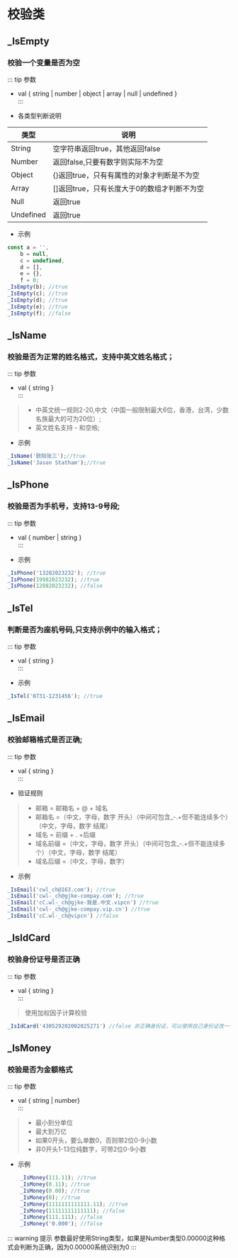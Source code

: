 # 校验类
## _IsEmpty
### 校验一个变量是否为空
::: tip 参数
+ val { string | number | object | array | null | undefined }  
:::

- 各类型判断说明

|类型|说明|
|----|----|
|String|空字符串返回true，其他返回false|
|Number|返回false,只要有数字则实际不为空|
|Object|{}返回true，只有有属性的对象才判断是不为空|
|Array|[]返回true，只有长度大于0的数组才判断不为空|
|Null|返回true|
|Undefined|返回true|

- 示例
``` javascript
const a = '',
	b = null,
	c = undefined,
	d = [],
	e = {},
	f = 0;
_IsEmpty(b); //true
_IsEmpty(c); //true
_IsEmpty(d); //true
_IsEmpty(e); //true
_IsEmpty(f); //false

```
## _IsName
### 校验是否为正常的姓名格式，支持中英文姓名格式；

::: tip 参数
+ val { string }  
:::

>- 中英文统一规则2-20,中文（中国一般限制最大6位，香港，台湾，少数名族最大的可为20位）;
>- 英文姓名支持 - 和空格;

- 示例
``` javascript
_IsName('欧阳张三');//true
_IsName('Jason Statham');//true
```
## _IsPhone
### 校验是否为手机号，支持13-9号段;
::: tip 参数
+ val { number | string }  
:::

- 示例
``` javascript
_IsPhone('13202023232'); //true
_IsPhone(19982023232); //true
_IsPhone(12882023232); //false
```
## _IsTel
### 判断是否为座机号码,只支持示例中的输入格式；
::: tip 参数
+ val { string }  
:::

- 示例
``` javascript
_IsTel('0731-1231456'); //true
```

## _IsEmail
### 校验邮箱格式是否正确;
::: tip 参数
+ val { string }  
:::
- 验证规则
>+ 邮箱 = 邮箱名 + @ + 域名
>+ 邮箱名 =（中文，字母，数字 开头）（中间可包含_-.+但不能连续多个）（中文，字母，数字 结尾） 
>+ 域名 = 前缀 + . +后缀
>+ 域名前缀 =（中文，字母，数字 开头）（中间可包含_-.+但不能连续多个）（中文，字母，数字 结尾） 
>+ 域名后缀 =（中文，字母，数字） 
- 示例
``` javascript
_IsEmail('cwl_ch@163.com'); //true
_IsEmail('cwl-_ch@gjke-compay.com'); //true
_IsEmail('cC.wl-_ch@gjke-我是.中文.vipcn') //true
_IsEmail('cwl-_ch@gjke-compay.vip.cn') //true
_IsEmail('cC.wl-_ch@vipcn') //false
```

## _IsIdCard
### 校验身份证号是否正确
::: tip 参数
+ val { string }  
:::
>使用加权因子计算校验
``` javascript
_IsIdCard('430529202002025271') //false 非正确身份证，可以使用自己身份证改一个数字试试。
```

## _IsMoney
### 校验是否为金额格式
::: tip 参数
+ val { string | number}  
:::
>+ 最小到分单位
>+ 最大到万亿
>+ 如果0开头，要么单数0，否则带2位0-9小数
>+ 非0开头1-13位纯数字，可带2位0-9小数
- 示例
``` javascript
	_IsMoney(111.11); //true
	_IsMoney(0.11); //true
	_IsMoney(0.00); //true
	_IsMoney(0); //true
	_IsMoney(1111111111111.11); //true  
	_IsMoney(11111111111111); //false  
	_IsMoney(111.111); //false 
	_IsMoney('0.000'); //false 
```
::: warning 提示
参数最好使用String类型，如果是Number类型0.00000这种格式会判断为正确，因为0.00000系统识别为0
:::